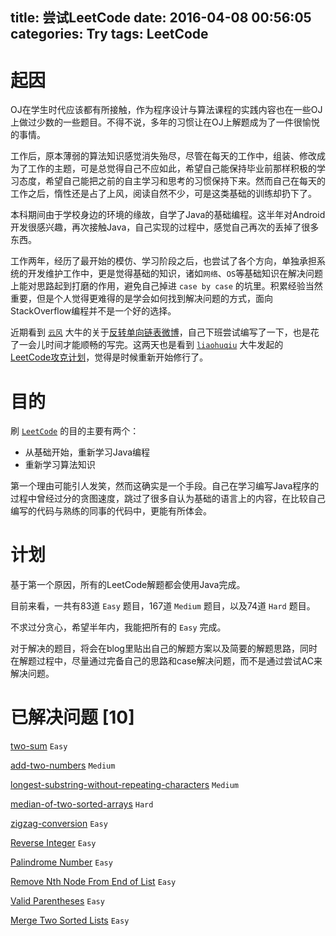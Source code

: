 title: 尝试LeetCode
date: 2016-04-08 00:56:05
categories: Try
tags: LeetCode
---

# 起因


OJ在学生时代应该都有所接触，作为程序设计与算法课程的实践内容也在一些OJ上做过少数的一些题目。不得不说，多年的习惯让在OJ上解题成为了一件很愉悦的事情。

工作后，原本薄弱的算法知识感觉消失殆尽，尽管在每天的工作中，组装、修改成为了工作的主题，可是总觉得自己不应如此，希望自己能保持毕业前那样积极的学习态度，希望自己能把之前的自主学习和思考的习惯保持下来。然而自己在每天的工作之后，惰性还是占了上风，阅读自然不少，可是这类基础的训练却扔下了。

本科期间由于学校身边的环境的缘故，自学了Java的基础编程。这半年对Android开发很感兴趣，再次接触Java，自己实现的过程中，感觉自己再次的丢掉了很多东西。

工作两年，经历了最开始的模仿、学习阶段之后，也尝试了各个方向，单独承担系统的开发维护工作中，更是觉得基础的知识，诸如`网络`、`OS`等基础知识在解决问题上能对思路起到打磨的作用，避免自己掉进 `case by case` 的坑里。积累经验当然重要，但是个人觉得更难得的是学会如何找到解决问题的方式，面向StackOverflow编程并不是一个好的选择。

近期看到 [`云风`][1] 大牛的关于[反转单向链表微博][2]，自己下班尝试编写了一下，也是花了一会儿时间才能顺畅的写完。这两天也是看到 [`liaohuqiu`][3] 大牛发起的 [LeetCode攻克计划][4]，觉得是时候重新开始修行了。

# 目的


刷 [`LeetCode`][5] 的目的主要有两个：

+ 从基础开始，重新学习Java编程
+ 重新学习算法知识

第一个理由可能引人发笑，然而这确实是一个手段。自己在学习编写Java程序的过程中曾经过分的贪图速度，跳过了很多自认为基础的语言上的内容，在比较自己编写的代码与熟练的同事的代码中，更能有所体会。

# 计划


基于第一个原因，所有的LeetCode解题都会使用Java完成。

目前来看，一共有83道 `Easy` 题目，167道 `Medium` 题目，以及74道 `Hard` 题目。

不求过分贪心，希望半年内，我能把所有的 `Easy` 完成。

对于解决的题目，将会在blog里贴出自己的解题方案以及简要的解题思路，同时在解题过程中，尽量通过完备自己的思路和case解决问题，而不是通过尝试AC来解决问题。

# 已解决问题 \[10\]


[two-sum](https://leetcode.com/problems/two-sum/) `Easy`

[add-two-numbers](https://leetcode.com/problems/add-two-numbers/) `Medium`

[longest-substring-without-repeating-characters](https://leetcode.com/problems/longest-substring-without-repeating-characters/) `Medium`

[median-of-two-sorted-arrays](https://leetcode.com/problems/median-of-two-sorted-arrays/) `Hard`

[zigzag-conversion](https://leetcode.com/problems/zigzag-conversion/) `Easy`

[Reverse Integer](https://leetcode.com/problems/reverse-integer/) `Easy`

[Palindrome Number](https://leetcode.com/problems/palindrome-number/) `Easy`

[Remove Nth Node From End of List](https://leetcode.com/problems/remove-nth-node-from-end-of-list/) `Easy`

[Valid Parentheses](https://leetcode.com/problems/valid-parentheses/) `Easy`

[Merge Two Sorted Lists](https://leetcode.com/problems/merge-two-sorted-lists/) `Easy`


[1]: http://blog.codingnow.com/
[2]: http://weibo.com/2388714105/DjvJZC1Qc
[3]: http://www.liaohuqiu.com/
[4]: https://github.com/liaohuqiu/leetcode-0x01
[5]: https://leetcode.com/
